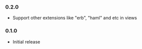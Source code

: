 ### 0.2.0
* Support other extensions like "erb", "haml" and etc in views

### 0.1.0
* Initial release
